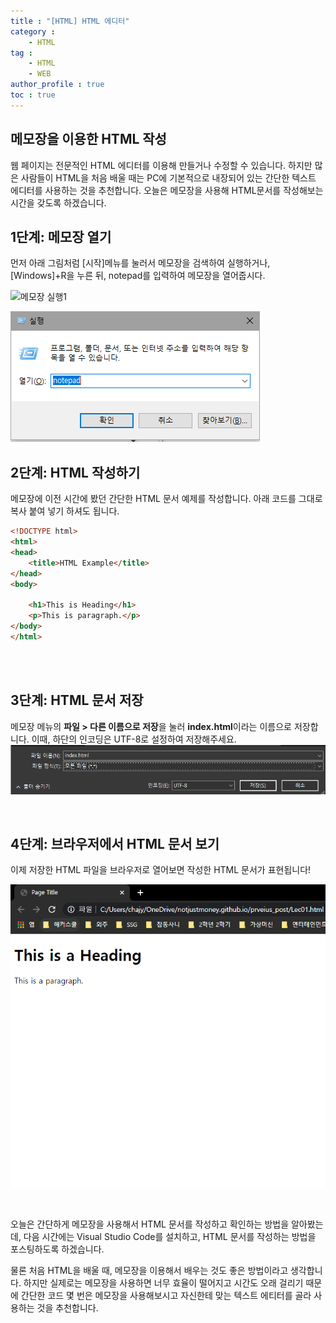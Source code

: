 ```yaml
---
title : "[HTML] HTML 에디터"
category : 
    - HTML
tag : 
    - HTML
    - WEB
author_profile : true
toc : true
---
```



## 메모장을 이용한 HTML 작성

웹 페이지는 전문적인 HTML 에디터를 이용해 만들거나 수정할 수 있습니다. 하지만 많은 사람들이 HTML을 처음 배울 때는 PC에 기본적으로 내장되어 있는 간단한 텍스트 에디터를 사용하는 것을 추천합니다. 오늘은 메모장을 사용해 HTML문서를 작성해보는 시간을 갖도록 하겠습니다.

## 1단계: 메모장 열기
먼저 아래 그림처럼 [시작]메뉴를 눌러서 메모장을 검색하여 실행하거나, [Windows]+R을 누른 뒤, notepad를 입력하여 메모장을 열어줍시다.

![메모장 실행1](https://raw.githubusercontent.com/notjustmoney/notjustmoney.github.io/master/_posts/img/html02/notepad1.PNG)

![메모장 실행2](https://raw.githubusercontent.com/notjustmoney/notjustmoney.github.io/master/_posts/img/html02/notepad2.PNG)

## 2단계: HTML 작성하기
메모장에 이전 시간에 봤던 간단한 HTML 문서 예제를 작성합니다. 아래 코드를 그대로 복사 붙여 넣기 하셔도 됩니다.

```html
<!DOCTYPE html>
<html>
<head>
    <title>HTML Example</title>
</head>
<body>

    <h1>This is Heading</h1>
    <p>This is paragraph.</p>
</body>
</html>
```  

<br>
<br>

## 3단계: HTML 문서 저장
메모장 메뉴의 **파일 > 다른 이름으로 저장**을 눌러 **index.html**이라는 이름으로 저장합니다. 이때, 하단의 인코딩은 UTF-8로 설정하여 저장해주세요.
![html 저장](https://raw.githubusercontent.com/notjustmoney/notjustmoney.github.io/master/_posts/img/html02/savehtml.PNG)

<br>

## 4단계: 브라우저에서 HTML 문서 보기

이제 저장한 HTML 파일을 브라우저로 열어보면 작성한 HTML 문서가 표현됩니다!

![웹 브라우저에서 HTML 문서 확인](https://raw.githubusercontent.com/notjustmoney/notjustmoney.github.io/master/_posts/img/html02/WebBrowers.PNG)

<br>

오늘은 간단하게 메모장을 사용해서 HTML 문서를 작성하고 확인하는 방법을 알아봤는데, 다음 시간에는 Visual Studio Code를 설치하고, HTML 문서를 작성하는 방법을 포스팅하도록 하겠습니다. 

물론 처음 HTML을 배울 때, 메모장을 이용해서 배우는 것도 좋은 방법이라고 생각합니다. 하지만 실제로는 메모장을 사용하면 너무 효율이 떨어지고 시간도 오래 걸리기 때문에 간단한 코드 몇 번은 메모장을 사용해보시고 자신한테 맞는 텍스트 에티터를 골라 사용하는 것을 추천합니다.